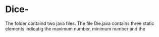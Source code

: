 # Dice-
The folder containd two java files.
The file Die.java contains three static elements indicatig the maximum number, minimum number and the 
